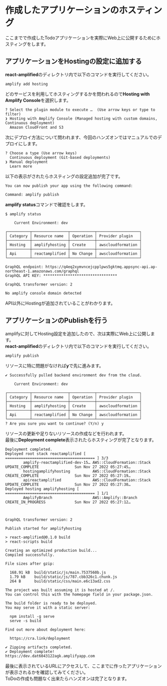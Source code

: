 # 作成したアプリケーションのホスティング
ここまでで作成したTodoアプリケーションを実際にWeb上に公開するためにホスティングをします。  

## アプリケーションをHostingの設定に追加する
**react-amplified**のディレクトリ内で以下のコマンドを実行してください。  
```
amplify add hosting
```

どのサービスを利用してホスティングするかを問われるので**Hosting with Amplify Console**を選択します。  
```
? Select the plugin module to execute …  (Use arrow keys or type to filter)
❯ Hosting with Amplify Console (Managed hosting with custom domains, Continuous deployment)
  Amazon CloudFront and S3
```

次にデプロイ方法について問われます、今回のハンズオンではマニュアルでのデプロイにします。  
```
? Choose a type (Use arrow keys)
  Continuous deployment (Git-based deployments) 
❯ Manual deployment 
  Learn more 
```

以下の表示がされたらホスティングの設定追加が完了です。

```
You can now publish your app using the following command:

Command: amplify publish
```

**amplify status**コマンドで確認をします。

```
$ amplify status

    Current Environment: dev
    
┌──────────┬────────────────┬───────────┬───────────────────┐
│ Category │ Resource name  │ Operation │ Provider plugin   │
├──────────┼────────────────┼───────────┼───────────────────┤
│ Hosting  │ amplifyhosting │ Create    │ awscloudformation │
├──────────┼────────────────┼───────────┼───────────────────┤
│ Api      │ reactamplified │ No Change │ awscloudformation │
└──────────┴────────────────┴───────────┴───────────────────┘

GraphQL endpoint: https://q4eq2xymvncejcpplpws5gktmq.appsync-api.ap-northeast-1.amazonaws.com/graphql
GraphQL API KEY: *********************************

GraphQL transformer version: 2

No amplify console domain detected
```

API以外にHostingが追加されていることがわかります。  

## アプリケーションのPublishを行う
amplifyに対してHosting設定を追加したので、次は実際にWeb上に公開します。  
**react-amplified**のディレクトリ内で以下のコマンドを実行してください。  
```
amplify publish
```

リソースに特に問題がなければ**y**で先に進みます。
```
✔ Successfully pulled backend environment dev from the cloud.

    Current Environment: dev
    
┌──────────┬────────────────┬───────────┬───────────────────┐
│ Category │ Resource name  │ Operation │ Provider plugin   │
├──────────┼────────────────┼───────────┼───────────────────┤
│ Hosting  │ amplifyhosting │ Create    │ awscloudformation │
├──────────┼────────────────┼───────────┼───────────────────┤
│ Api      │ reactamplified │ No Change │ awscloudformation │
└──────────┴────────────────┴───────────┴───────────────────┘
? Are you sure you want to continue? (Y/n) y
```

リソースの更新や足りないリソースの作成などを行われます。  
最後に**Deployment complete**表示されたらホスティングが完了となります。  

```
Deployment completed.
Deployed root stack reactamplified [ ======================================== ] 3/3
        amplify-reactamplified-dev-15… AWS::CloudFormation::Stack     UPDATE_COMPLETE                Sun Nov 27 2022 05:27:45…     
        hostingamplifyhosting          AWS::CloudFormation::Stack     CREATE_COMPLETE                Sun Nov 27 2022 05:27:19…     
        apireactamplified              AWS::CloudFormation::Stack     UPDATE_COMPLETE                Sun Nov 27 2022 05:27:30…     
Deployed hosting amplifyhosting [ ======================================== ] 1/1
        AmplifyBranch                  AWS::Amplify::Branch           CREATE_IN_PROGRESS             Sun Nov 27 2022 05:27:12…     



GraphQL transformer version: 2

Publish started for amplifyhosting

> react-amplified@0.1.0 build
> react-scripts build

Creating an optimized production build...
Compiled successfully.

File sizes after gzip:

  168.91 kB  build/static/js/main.7537560b.js
  1.79 kB    build/static/js/787.cbb326c1.chunk.js
  264 B      build/static/css/main.e6c13ad2.css

The project was built assuming it is hosted at /.
You can control this with the homepage field in your package.json.

The build folder is ready to be deployed.
You may serve it with a static server:

  npm install -g serve
  serve -s build

Find out more about deployment here:

  https://cra.link/deployment

✔ Zipping artifacts completed.
✔ Deployment complete!
https://dev.dat6043122agk.amplifyapp.com
```

最後に表示されているURLにアクセスして、ここまでに作ったアプリケーションが表示されるかを確認してみてください。  
ToDoの作成も問題なく出来たらハンズオンは完了となります。
